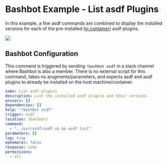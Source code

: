 # Bashbot Example - List asdf Plugins

In this example, a few asdf commands are combined to display the installed versions for each of the pre-installed ([in container](../../.tool-versions)) asdf plugins.

<img src="https://i.imgur.com/RkoPIm9.gif" />

## Bashbot Configuration

This command is triggered by sending `!bashbot asdf` in a slack channel where Bashbot is also a member. There is no external script for this command, takes no arugments/parameters, and expects asdf and asdf plugins to already be installed on the host machine/container.

```yaml
name: List asdf plugins
description: List the installed asdf plugins and their versions
envvars: []
dependencies: []
help: "!bashbot asdf"
trigger: asdf
location: /bashbot/
command:
  - ". /usr/asdf/asdf.sh && asdf list"
parameters: []
log: true
ephemeral: false
response: code
permissions:
  - all
```
